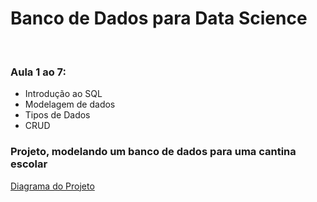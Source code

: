 # Banco de Dados para Data Science

<br>

### Aula 1 ao 7: 
- Introdução ao SQL
- Modelagem de dados
- Tipos de Dados
- CRUD

### Projeto, modelando um banco de dados para uma cantina escolar
[Diagrama do Projeto](https://github.com/igormanoels/.Estudos-em-Banco_de_Dados/blob/main/SQL%20-%20Microsoft%20SQL%20Server/SENAI%20-%20Banco%20de%20Dados%20para%20Data%20Science/Projeto%20de%20Banco%20de%20Dados%20para%20a%20Cantina/.Diagrama%20do%20%20Banco%20de%20Dados%20Cantina%20com%20drawio.pdf)
